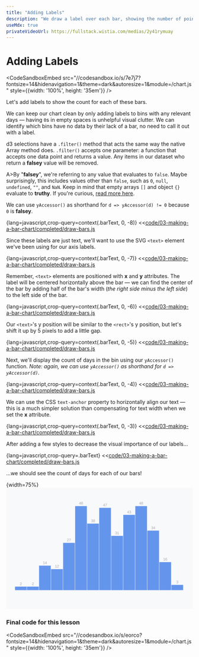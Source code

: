 ```yaml
---
title: "Adding Labels"
description: "We draw a label over each bar, showing the number of points within that bin."
useMdx: true
privateVideoUrl: https://fullstack.wistia.com/medias/2y41rymuay
---
```


# Adding Labels

<CodeSandboxEmbed
  src="//codesandbox.io/s/7e7j7?fontsize=14&hidenavigation=1&theme=dark&autoresize=1&module=/chart.js"
  style={{width: '100%', height: '35em'}}
/>

Let's add labels to show the count for each of these bars.

We can keep our chart clean by only adding labels to bins with any relevant days — having `0`s in empty spaces is unhelpful visual clutter. We can identify which bins have no data by their lack of a bar, no need to call it out with a label.

d3 selections have a `.filter()` method that acts the same way the native Array method does. `.filter()` accepts one parameter: a function that accepts one data point and returns a value. Any items in our dataset who return a **falsey** value will be removed.

A>By "**falsey**", we're referring to any value that evaluates to `false`. Maybe surprisingly, this includes values other than `false`, such as `0`, `null`, `undefined`, `""`, and `NaN`. Keep in mind that empty arrays `[]` and object `{}` evaluate to **truthy**. If you're curious, [read more here](https://developer.mozilla.org/en-US/docs/Glossary/Falsy).

We can use `yAccessor()` as shorthand for `d => yAccessor(d) != 0` because `0` is **falsey**.

{lang=javascript,crop-query=context(.barText, 0, -8)}
<<[code/03-making-a-bar-chart/completed/draw-bars.js](./protected/code/03-making-a-bar-chart/completed/draw-bars.js)

Since these labels are just text, we'll want to use the SVG `<text>` element we've been using for our axis labels.

{lang=javascript,crop-query=context(.barText, 0, -7)}
<<[code/03-making-a-bar-chart/completed/draw-bars.js](./protected/code/03-making-a-bar-chart/completed/draw-bars.js)

Remember, `<text>` elements are positioned with **x** and **y** attributes. The label will be centered horizontally above the bar — we can find the center of the bar by adding half of the bar's width (_the right side minus the left side_) to the left side of the bar.

{lang=javascript,crop-query=context(.barText, 0, -6)}
<<[code/03-making-a-bar-chart/completed/draw-bars.js](./protected/code/03-making-a-bar-chart/completed/draw-bars.js)

Our `<text>`'s y position will be similar to the `<rect>`'s y position, but let's shift it up by 5 pixels to add a little gap.

{lang=javascript,crop-query=context(.barText, 0, -5)}
<<[code/03-making-a-bar-chart/completed/draw-bars.js](./protected/code/03-making-a-bar-chart/completed/draw-bars.js)

Next, we'll display the count of days in the bin using our `yAccessor()` function. _Note: again, we can use `yAccessor()` as shorthand for `d => yAccessor(d)`._

{lang=javascript,crop-query=context(.barText, 0, -4)}
<<[code/03-making-a-bar-chart/completed/draw-bars.js](./protected/code/03-making-a-bar-chart/completed/draw-bars.js)

We can use the CSS `text-anchor` property to horizontally align our text — this is a much simpler solution than compensating for text width when we set the **x** attribute.

{lang=javascript,crop-query=context(.barText, 0, -3)}
<<[code/03-making-a-bar-chart/completed/draw-bars.js](./protected/code/03-making-a-bar-chart/completed/draw-bars.js)

After adding a few styles to decrease the visual importance of our labels...

{lang=javascript,crop-query=.barText}
<<[code/03-making-a-bar-chart/completed/draw-bars.js](./protected/code/03-making-a-bar-chart/completed/draw-bars.js)

...we should see the count of days for each of our bars!

{width=75%}
![Our bars with labels](./public/images/3-making-a-bar-chart/bars-with-labels.png)

### Final code for this lesson

<CodeSandboxEmbed
  src="//codesandbox.io/s/eorco?fontsize=14&hidenavigation=1&theme=dark&autoresize=1&module=/chart.js"
  style={{width: '100%', height: '35em'}}
/>
